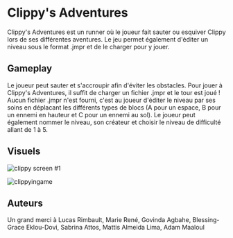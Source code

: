 # Clippy's Adventures
Clippy's Adventures est un runner où le joueur fait sauter ou esquiver Clippy lors de ses différentes aventures. Le jeu permet également d'éditer un niveau sous le format .jmpr et de le charger pour y jouer.

## Gameplay
Le joueur peut sauter et s'accroupir afin d'éviter les obstacles. Pour jouer à Clippy's Adventures, il suffit de charger un fichier .jmpr et le tour est joué !
Aucun fichier .jmpr n'est fourni, c'est au joueur d'éditer le niveau par ses soins en déplacant les différents types de blocs (A pour un espace, B pour un ennemi en hauteur et C pour un ennemi au sol). Le joueur peut également nommer le niveau, son créateur et choisir le niveau de difficulté allant de 1 à 5.

## Visuels

![clippy screen #1](https://user-images.githubusercontent.com/76477373/221229414-8aebd7db-394f-436b-bf24-3c6d83a9e94f.png)

![clippyingame](https://user-images.githubusercontent.com/76477373/221229497-1e6a9416-14aa-4d43-9156-430f8bf004c3.png)

## Auteurs
Un grand merci à Lucas Rimbault, Marie René, Govinda Agbahe, Blessing-Grace Eklou-Dovi, Sabrina Attos, Mattis Almeida Lima, Adam Maaloul
